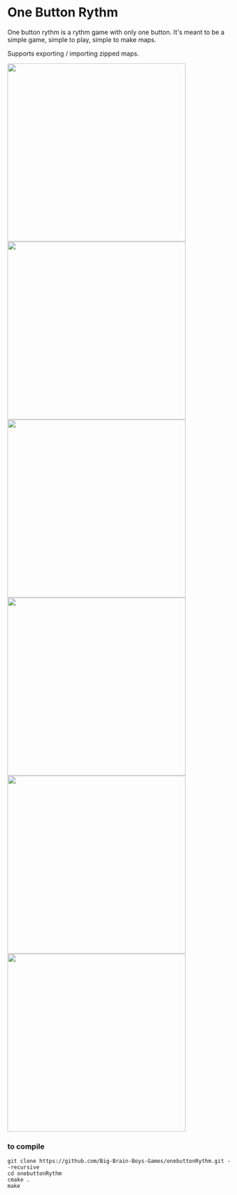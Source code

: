 # One Button Rythm
One button rythm is a rythm game with only one button.
It's meant to be a simple game, simple to play, simple to make maps.

Supports exporting / importing zipped maps.

<img src="https://i.imgur.com/HlqnrCD.png" width="400"/><img src="https://i.imgur.com/iYezI1u.png" width="400"/>
<img src="https://i.imgur.com/96cPavU.png" width="400"/><img src="https://i.imgur.com/aqDuCNY.png" width="400"/>
<img src="https://i.imgur.com/QqbcUfz.png" width="400"/><img src="https://i.imgur.com/FH24BjC.png" width="400"/>

### to compile

    git clone https://github.com/Big-Brain-Boys-Games/onebuttonRythm.git --recursive
    cd onebuttonRythm
    cmake .
    make
